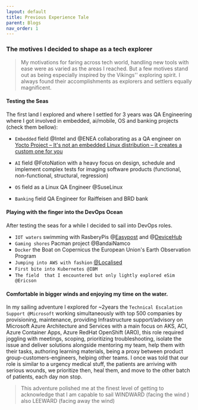 ```yaml
---
layout: default
title: Previous Experience Tale
parent: Blogs
nav_order: 1
---
```




### The motives I decided to shape as a tech explorer 



> My motivations for faring across tech world, handling new tools with ease  were as varied as the areas I reached. But a few motives stand out as being especially inspired by the Vikings'' exploring spirit. I always found their accomplishments as explorers and settlers equally magnificent.



#### Testing the Seas

The first land I explored and where I settled for 3 years was QA Engineering where I got involved in embedded, ai/mobile, OS and banking projects (check them bellow):

- `Embedded` field @Intel and @ENEA collaborating as a QA engineer on [Yocto Project – It's not an embedded Linux distribution – it creates a custom one for you](https://www.yoctoproject.org/)

- `AI` field @FotoNation  with a heavy focus on design, schedule and implement complex tests for imaging software products (functional, non-functional, structural, regression)

- `OS` field as a Linux QA Engineer @SuseLinux

- `Banking` field QA Engineer for Raiffeisen and BRD bank

  

#### Playing with the finger into the DevOps Ocean 

After testing the seas for a while I decided to sail into DevOps roles.

- `IOT waters`  swimming with RasberyPis @[Easypost](https://easypost.ro/) and @[DeviceHub](https://www.linkedin.com/company/devicehub-net/about/)
- `Gaming shores` Pacman project @BandaiNamco
- `Docker` the Boat on Copernicus the European Union's Earth Observation Program 
- `Jumping into AWS with fashion` [@Localised](https://www.localised.com/)
- `First bite into Kubernetes @IBM`
- `The field  that I encountered but only lightly explored eSim @Ericson`





#### Comfortable in bigger winds and enjoying my time on the water.

In my sailing adventure I explored for ~2years the `Technical Escalation Support @Microsoft` working simultaneously with top 500 companies by provisioning, maintenance, providing Infrastructure support/advisory on Microsoft Azure Architecture and Services with a main focus on AKS, ACI, Azure Container Apps, Azure RedHat OpenShift (ARO), this role required joggling with meetings, scoping, prioritizing troubleshooting, isolate the issue and deliver  solutions alongside mentoring my  team, help them with their tasks, authoring learning materials, being a proxy between product group-customers-engineers,  helping other teams. I once was told that our role is similar to a urgency medical stuff, the patients are arriving with serious wounds, we prioritize then, heal them, and move to the other batch of patients, each day non stop.



> This adventure polished me at the finest level of getting to acknowledge that I am capable to sail  WINDWARD (facing the wind ) also LEEWARD (facing away the wind)





